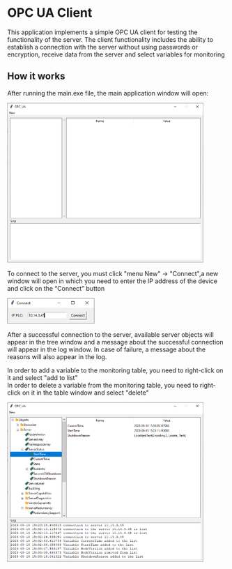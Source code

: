 <h1> OPC UA Client</h1>
<p>This application implements a simple OPC UA client for testing the functionality of the server. The client functionality includes the ability to establish a connection with the server without using passwords or encryption, receive data from the server and select variables for monitoring</p>
<h2> How it works</h2>
<p>After running the main.exe file, the main application window will open:</p>
<img src="readme_img/main_window.png" width="450"/>
<p>To connect to the server, you must click "menu New" -> "Connect",a new window will open in which you need to enter the IP address of the device and click on the “Connect” button</p>
<img src="readme_img/connect_window.png" width="200"/>
<p>After a successful connection to the server, available server objects will appear in the tree window and a message about the successful connection will appear in the log window. In case of failure, a message about the reasons will also appear in the log.</p>
<p>In order to add a variable to the monitoring table, you need to right-click on it and select "add to list"
<br> In order to delete a variable from the monitoring table, you need to right-click on it in the table window and select "delete"</p>
<img src="readme_img/update_window.png" width="450"/>